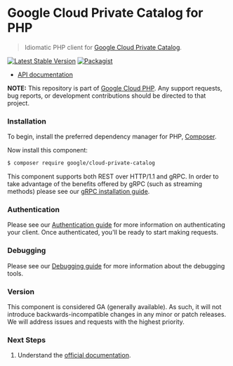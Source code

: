 # Google Cloud Private Catalog for PHP

> Idiomatic PHP client for [Google Cloud Private Catalog](https://cloud.google.com/private-catalog).

[![Latest Stable Version](https://poser.pugx.org/google/cloud-private-catalog/v/stable)](https://packagist.org/packages/google/cloud-private-catalog) [![Packagist](https://img.shields.io/packagist/dm/google/cloud-private-catalog.svg)](https://packagist.org/packages/google/cloud-private-catalog)

* [API documentation](https://cloud.google.com/php/docs/reference/cloud-private-catalog/latest)

**NOTE:** This repository is part of [Google Cloud PHP](https://github.com/googleapis/google-cloud-php). Any
support requests, bug reports, or development contributions should be directed to
that project.

### Installation

To begin, install the preferred dependency manager for PHP, [Composer](https://getcomposer.org/).

Now install this component:

```sh
$ composer require google/cloud-private-catalog
```

This component supports both REST over HTTP/1.1 and gRPC. In order to take advantage of the benefits offered by gRPC (such as streaming methods)
please see our [gRPC installation guide](https://cloud.google.com/php/grpc).

### Authentication

Please see our [Authentication guide](https://github.com/googleapis/google-cloud-php/blob/main/AUTHENTICATION.md) for more information
on authenticating your client. Once authenticated, you'll be ready to start making requests.

### Debugging

Please see our [Debugging guide](https://github.com/googleapis/google-cloud-php/blob/main/DEBUG.md)
for more information about the debugging tools.

### Version

This component is considered GA (generally available). As such, it will not introduce backwards-incompatible changes in
any minor or patch releases. We will address issues and requests with the highest priority.

### Next Steps

1. Understand the [official documentation](https://cloud.google.com/private-catalog/docs).
